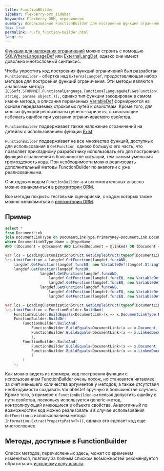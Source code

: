 ```yaml
---
title: FunctionBUilder
sidebar: flexberry-orm_sidebar
keywords: Flexberry ORM, ограничения
summary: Использование FunctionBuilder для построения функций ограничения
toc: true
permalink: ru/fo_function-builder.html
lang: ru
---
```


[Функции для наложения ограничений](fo_limit-function.html) можно строить с помощью [SQLWhereLanguageDef](fo_function-list.html) или [ExternalLangDef](fo_external-lang-def.html), однако они имеют довольно многословный синтаксис.

Чтобы упростить код построения функций ограничений был разработан `FunctionBuilder` - обертка над `ExternalLangDef`, предоставляющая набор методов для построения функций ограничения. Эти методы являются аналогами метода `ICSSoft.STORMNET.FunctionalLanguage.FunctionalLanguageDef.GetFunction(string, params object[));`, однако тип функции закодирован в самом имени метода, а описания переменных [VariableDef](fo_variable-def.html) формируются на основе передаваемых строковых путей к свойствам. Кроме того, для многих функций реализованы generic-варианты, позволяющие избежать ошибок при указании ограничиваемого свойства.

`FunctionBuilder` поддерживает также наложение ограничений на детейлы с использованием функции [Exist](fo_exist-details.html).

`FunctionBuilder` поддерживает не все множество функций, доступных для использования в `GetFunction`, однако большую его часть, что позволяет прикладному разработчику использовать его для построения функций ограничения в большинстве ситуаций, тем самым уменьшая громоздскость кода. При необходимости можно реализовать дополнительный методы FunctionBuilder по аналогии с уже реализованными.

С исходным кодом `FunctionBuilder-а` и вспомогательных классов можно ознакомиться в [репозитории ORM](https://github.com/Flexberry/NewPlatform.Flexberry.ORM/tree/develop/ExternalLangDef/FunctionBuilder).

Все методы покрыты тестовыми сценариями, с кодом которых также можно ознакомиться в [репозитории ORM](https://github.com/Flexberry/NewPlatform.Flexberry.ORM/tree/develop/NewPlatform.Flexberry.ORM.Tests/ICSSoft.STORMNET.FunctionalLanguage).

## Пример

``` sql
select * 
from DocumentLink 
join DocumentLinkType on DocumentLinkType.PrimaryKey=DocumentLink.DocumentLinkType
where DocumentLinkType.Name = @typeName
AND ((Document = @document AND LinkedDocument = @linked) OR (Document = @linked AND LinkedDocument = @document))
```

```csharp
var lcs = LoadingCustomizationStruct.GetSimpleStruct(typeof(DocumentLink), DocumentLink.Views.DocumentLinkE);
lcs.LimitFunction = langdef.GetFunction(langdef.funcAND,
	langdef.GetFunction(langdef.funcEQ, new VariableDef(langdef.StringType, "DocumentLinkType.Name"), typeName),
	langdef.GetFunction(langdef.funcOR,
                langdef.GetFunction(langdef.funcAND, 
                    langdef.GetFunction(langdef.funcEQ, new VariableDef(langdef.GuidType, "Document"), document.__PrimaryKey),
					langdef.GetFunction(langdef.funcEQ, new VariableDef(langdef.GuidType, "LinkedDocument"), linkedDocument.__PrimaryKey)),
                langdef.GetFunction(langdef.funcAND, 
                    langdef.GetFunction(langdef.funcEQ, new VariableDef(langdef.GuidType, "Document"), linkedDocument.__PrimaryKey),
					langdef.GetFunction(langdef.funcEQ, new VariableDef(langdef.GuidType, "LinkedDocument"), document.__PrimaryKey))));
```

``` csharp
var lcs = LoadingCustomizationStruct.GetSimpleStruct(typeof(DocumentLink), DocumentLink.Views.DocumentLinkE);
lcs.LimitFunction = FunctionBuilder.BuildAnd(
	FunctionBuilder.BuildEquals<DocumentLink>(x => x.DocumentLinkType.Name, typeName),
	FunctionBuilder.BuildOr(
		FunctionBuilder.BuildAnd(
			FunctionBuilder.BuildEquals<DocumentLink>(x => x.Document, document),
			FunctionBuilder.BuildEquals<DocumentLink>(x => x.LinkedDocument, linkedDocument)
			),
		FunctionBuilder.BuildAnd(
			FunctionBuilder.BuildEquals<DocumentLink>(x => x.Document, linkedDocument),
			FunctionBuilder.BuildEquals<DocumentLink>(x => x.LinkedDocument, document)
			)
		)
	);
```

Как можно видеть из примера, код построения функции с использованием FunctionBuilder очень похож, но становится читаемее за счет меньшего количества аргументов у методов, а также отсутствия необходимости создавать VariableDef вручную в большинстве случаев. Кроме того, в примере с `FunctionBuilder-ом` нельзя допустить ошибку в пути свойства, поскольку используется generic-метод, контролирующий имеющиеся в объекте свойства. Аналогичный по возможностям код можно реализовать и в случае использования `GetFunction` с использованием метода `Information.ExtractPropertyPath<T>()`, однако это сделает код еще многословнее.

## Методы, доступные в FunctionBuilder

Список методов, перечисленных здесь, может со временем измениться, поэтому за полным списком возможностей рекомендуется обратиться к [исходному коду класса](https://github.com/Flexberry/NewPlatform.Flexberry.ORM/tree/develop/ExternalLangDef/FunctionBuilder).

